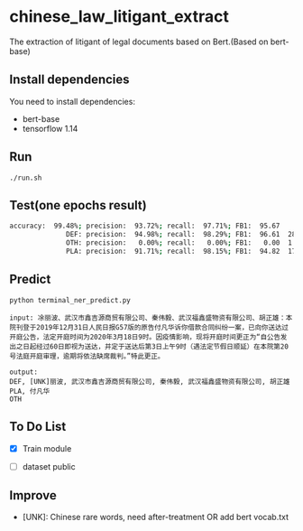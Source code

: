 # chinese_law_litigant_extract
The extraction of litigant of legal documents based on Bert.(Based on bert-base)


## Install dependencies
You need to install dependencies:
* bert-base
* tensorflow 1.14


## Run
``./run.sh``

## Test(one epochs result)
```bash
accuracy:  99.48%; precision:  93.72%; recall:  97.71%; FB1:  95.67
              DEF: precision:  94.98%; recall:  98.29%; FB1:  96.61  2851
              OTH: precision:   0.00%; recall:   0.00%; FB1:   0.00  1
              PLA: precision:  91.71%; recall:  98.15%; FB1:  94.82  1737
```

## Predict
``python terminal_ner_predict.py``
```text
input: 凃丽波、武汉市鑫吉源商贸有限公司、秦伟毅、武汉福鑫盛物资有限公司、胡正雄：本院刊登于2019年12月31日人民日报G57版的原告付凡华诉你借款合同纠纷一案，已向你送达过开庭公告，法定开庭时间为2020年3月18日9时。因疫情影响，现将开庭时间更正为“自公告发出之日起经过60日即视为送达，并定于送达后第3日上午9时（遇法定节假日顺延）在本院第20号法庭开庭审理，逾期将依法缺席裁判。”特此更正。

output:
DEF, [UNK]丽波, 武汉市鑫吉源商贸有限公司, 秦伟毅, 武汉福鑫盛物资有限公司, 胡正雄
PLA, 付凡华
OTH
```

## To Do List

- [x] Train module
- [ ] dataset public


## Improve
* [UNK]: Chinese rare words, need after-treatment OR add bert vocab.txt

